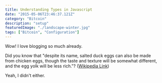 ```yaml
---
title: Understanding Types in Javascript
date: "2015-05-06T23:46:37.121Z"
category: "Bitcoin"
description: "setup"
featuredImage: "./landscape-winter.jpg"
tags: ["Bitcoin", "Configuration"]
---
```


Wow! I love blogging so much already.

Did you know that "despite its name, salted duck eggs can also be made from
chicken eggs, though the taste and texture will be somewhat different, and the
egg yolk will be less rich."?
([Wikipedia Link](http://en.wikipedia.org/wiki/Salted_duck_egg))

Yeah, I didn't either.
